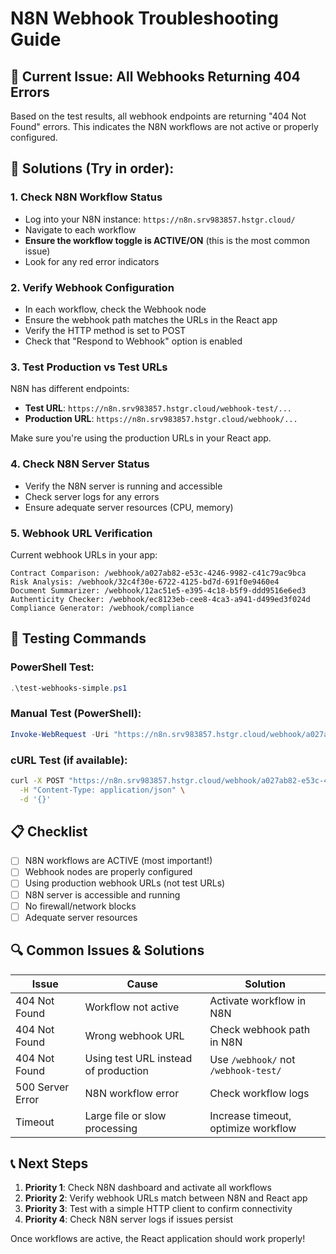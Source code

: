 # N8N Webhook Troubleshooting Guide

## 🚨 Current Issue: All Webhooks Returning 404 Errors

Based on the test results, all webhook endpoints are returning "404 Not Found" errors. This indicates the N8N workflows are not active or properly configured.

## 🔧 Solutions (Try in order):

### 1. **Check N8N Workflow Status**
   - Log into your N8N instance: `https://n8n.srv983857.hstgr.cloud/`
   - Navigate to each workflow
   - **Ensure the workflow toggle is ACTIVE/ON** (this is the most common issue)
   - Look for any red error indicators

### 2. **Verify Webhook Configuration**
   - In each workflow, check the Webhook node
   - Ensure the webhook path matches the URLs in the React app
   - Verify the HTTP method is set to POST
   - Check that "Respond to Webhook" option is enabled

### 3. **Test Production vs Test URLs**
   N8N has different endpoints:
   - **Test URL**: `https://n8n.srv983857.hstgr.cloud/webhook-test/...`
   - **Production URL**: `https://n8n.srv983857.hstgr.cloud/webhook/...`
   
   Make sure you're using the production URLs in your React app.

### 4. **Check N8N Server Status**
   - Verify the N8N server is running and accessible
   - Check server logs for any errors
   - Ensure adequate server resources (CPU, memory)

### 5. **Webhook URL Verification**
   Current webhook URLs in your app:
   ```
   Contract Comparison: /webhook/a027ab82-e53c-4246-9982-c41c79ac9bca
   Risk Analysis: /webhook/32c4f30e-6722-4125-bd7d-691f0e9460e4
   Document Summarizer: /webhook/12ac51e5-e395-4c18-b5f9-ddd9516e6ed3
   Authenticity Checker: /webhook/ec8123eb-cee8-4ca3-a941-d499ed3f024d
   Compliance Generator: /webhook/compliance
   ```

## 🧪 Testing Commands

### PowerShell Test:
```powershell
.\test-webhooks-simple.ps1
```

### Manual Test (PowerShell):
```powershell
Invoke-WebRequest -Uri "https://n8n.srv983857.hstgr.cloud/webhook/a027ab82-e53c-4246-9982-c41c79ac9bca" -Method POST -ContentType "application/json" -Body '{}'
```

### cURL Test (if available):
```bash
curl -X POST "https://n8n.srv983857.hstgr.cloud/webhook/a027ab82-e53c-4246-9982-c41c79ac9bca" \
  -H "Content-Type: application/json" \
  -d '{}'
```

## 📋 Checklist

- [ ] N8N workflows are ACTIVE (most important!)
- [ ] Webhook nodes are properly configured
- [ ] Using production webhook URLs (not test URLs)
- [ ] N8N server is accessible and running
- [ ] No firewall/network blocks
- [ ] Adequate server resources

## 🔍 Common Issues & Solutions

| Issue | Cause | Solution |
|-------|-------|----------|
| 404 Not Found | Workflow not active | Activate workflow in N8N |
| 404 Not Found | Wrong webhook URL | Check webhook path in N8N |
| 404 Not Found | Using test URL instead of production | Use `/webhook/` not `/webhook-test/` |
| 500 Server Error | N8N workflow error | Check workflow logs |
| Timeout | Large file or slow processing | Increase timeout, optimize workflow |

## 📞 Next Steps

1. **Priority 1**: Check N8N dashboard and activate all workflows
2. **Priority 2**: Verify webhook URLs match between N8N and React app
3. **Priority 3**: Test with a simple HTTP client to confirm connectivity
4. **Priority 4**: Check N8N server logs if issues persist

Once workflows are active, the React application should work properly!